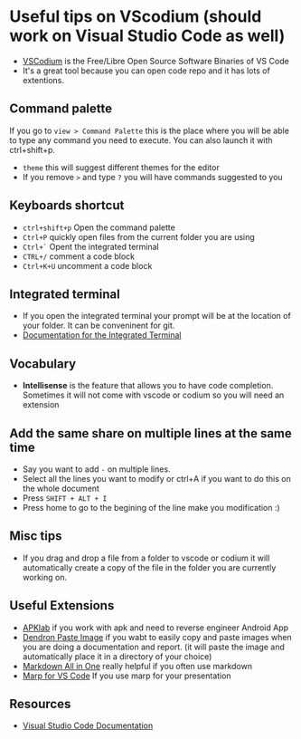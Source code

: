 # Useful tips on VScodium (should work on Visual Studio Code as well)

- [VSCodium](https://vscodium.com/) is the Free/Libre Open Source Software Binaries of VS Code
- It's a great tool because you can open code repo and it has lots of extentions.

## Command palette

If you go to `view > Command Palette` this is the place where you will be able to type any command you need to execute. You can also launch it with ctrl+shift+p.

- `theme` this will suggest different themes for the editor
- If you remove `>` and type `?` you will have commands suggested to you

## Keyboards shortcut

- `ctrl+shift+p` Open the command palette
- `Ctrl+P` quickly open files from the current folder you are using
- ``` Ctrl+` ``` Opent the integrated terminal
- `CTRL+/` comment a code block
- `Ctrl+K+U` uncomment a code block

## Integrated terminal

- If you open the integrated terminal your prompt will be at the location of your folder. It can be conveninent for git.
- [Documentation for the Integrated Terminal](https://code.visualstudio.com/docs/terminal/basics)

## Vocabulary

- **Intellisense** is the feature that allows you to have code completion. Sometimes it will not come with vscode or codium so you will need an extension

## Add the same share on multiple lines at the same time

- Say you want to add `-` on multiple lines. 
- Select all the lines you want to modify or ctrl+A if you want to do this on the whole document
- Press `SHIFT + ALT + I` 
- Press home to go to the begining of the line make you modification :)

## Misc tips

- If you drag and drop a file from a folder to vscode or codium it will automatically create a copy of the file in the folder you are currently working on.

## Useful Extensions

- [APKlab](https://marketplace.visualstudio.com/items?itemName=Surendrajat.apklab) if you work with apk and need to reverse engineer Android App
- [Dendron Paste Image](https://github.com/mushanshitiancai/vscode-paste-image/blob/master/README.md) if you wabt to easily copy and paste images when you are doing a documentation and report. (it will paste the image and automatically place it in a directory of your choice)
- [Markdown All in One](https://marketplace.visualstudio.com/items?itemName=yzhang.markdown-all-in-one) really helpful if you often use markdown
- [Marp for VS Code](https://marketplace.visualstudio.com/items?itemName=marp-team.marp-vscode) If you use marp for your presentation

## Resources

- [Visual Studio Code Documentation](https://code.visualstudio.com/docs/)